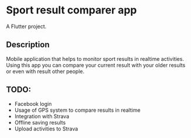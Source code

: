# Sport result comparer app
A Flutter project.

## Description
Mobile application that helps to monitor sport results in realtime activities. 
Using this app you can compare your current result with your older results or even with result other people.

## TODO:
- Facebook login
- Usage of GPS system to compare results in realtime
- Integration with Strava
- Offline saving results
- Upload activities to Strava